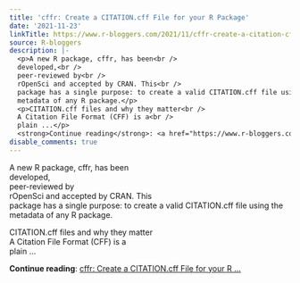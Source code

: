 ```yaml
---
title: 'cffr: Create a CITATION.cff File for your R Package'
date: '2021-11-23'
linkTitle: https://www.r-bloggers.com/2021/11/cffr-create-a-citation-cff-file-for-your-r-package/
source: R-bloggers
description: |-
  <p>A new R package, cffr, has been<br />
  developed,<br />
  peer-reviewed by<br />
  rOpenSci and accepted by CRAN. This<br />
  package has a single purpose: to create a valid CITATION.cff file using the<br />
  metadata of any R package.</p>
  <p>CITATION.cff files and why they matter<br />
  A Citation File Format (CFF) is a<br />
  plain ...</p>
  <strong>Continue reading</strong>: <a href="https://www.r-bloggers.com/2021/11/cffr-create-a-citation-cff-file-for-your-r-package/">cffr: Create a CITATION.cff File for your R ...
disable_comments: true
---
```

<p>A new R package, cffr, has been<br />
developed,<br />
peer-reviewed by<br />
rOpenSci and accepted by CRAN. This<br />
package has a single purpose: to create a valid CITATION.cff file using the<br />
metadata of any R package.</p>
<p>CITATION.cff files and why they matter<br />
A Citation File Format (CFF) is a<br />
plain ...</p>
<strong>Continue reading</strong>: <a href="https://www.r-bloggers.com/2021/11/cffr-create-a-citation-cff-file-for-your-r-package/">cffr: Create a CITATION.cff File for your R ...